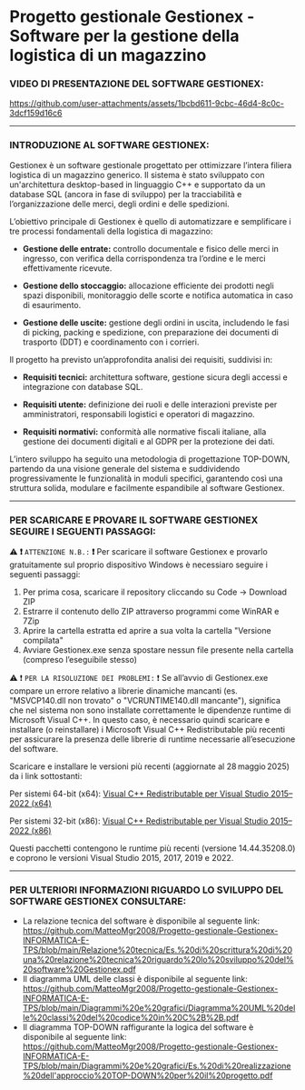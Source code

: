 # Progetto gestionale Gestionex - Software per la gestione della logistica di un magazzino

### VIDEO DI PRESENTAZIONE DEL SOFTWARE GESTIONEX:

https://github.com/user-attachments/assets/1bcbd611-9cbc-46d4-8c0c-3dcf159d16c6

-------------------------------------------------------------------------------------------------------------------------------------------------------------------------------------------------------------------------------------------------------------------------------

### INTRODUZIONE AL SOFTWARE GESTIONEX:

Gestionex è un software gestionale progettato per ottimizzare l’intera filiera logistica di un magazzino generico. Il sistema è stato sviluppato con un'architettura desktop-based in linguaggio C++ e supportato da un database SQL (ancora in fase di sviluppo) per la tracciabilità e l’organizzazione delle merci, degli ordini e delle spedizioni.

L’obiettivo principale di Gestionex è quello di automatizzare e semplificare i tre processi fondamentali della logistica di magazzino:

- **Gestione delle entrate:** controllo documentale e fisico delle merci in ingresso, con verifica della corrispondenza tra l’ordine e le merci effettivamente ricevute.

- **Gestione dello stoccaggio:** allocazione efficiente dei prodotti negli spazi disponibili, monitoraggio delle scorte e notifica automatica in caso di esaurimento.

- **Gestione delle uscite:** gestione degli ordini in uscita, includendo le fasi di picking, packing e spedizione, con preparazione dei documenti di trasporto (DDT) e coordinamento con i corrieri.

Il progetto ha previsto un’approfondita analisi dei requisiti, suddivisi in:

- **Requisiti tecnici:** architettura software, gestione sicura degli accessi e integrazione con database SQL.

- **Requisiti utente:** definizione dei ruoli e delle interazioni previste per amministratori, responsabili logistici e operatori di magazzino.

- **Requisiti normativi:** conformità alle normative fiscali italiane, alla gestione dei documenti digitali e al GDPR per la protezione dei dati.

L’intero sviluppo ha seguito una metodologia di progettazione TOP-DOWN, partendo da una visione generale del sistema e suddividendo progressivamente le funzionalità in moduli specifici, garantendo così una struttura solida, modulare e facilmente espandibile al software Gestionex.

-------------------------------------------------------------------------------------------------------------------------------------------------------------------------------------------------------------------------------------------------------------------------------

### PER SCARICARE E PROVARE IL SOFTWARE GESTIONEX SEGUIRE I SEGUENTI PASSAGGI:

⚠️ **❗** `ATTENZIONE N.B.:` **❗** Per scaricare il software Gestionex e provarlo gratuitamente sul proprio dispositivo Windows è necessiaro seguire i seguenti passaggi:
1) Per prima cosa, scaricare il repository cliccando su Code → Download ZIP
2) Estrarre il contenuto dello ZIP attraverso programmi come WinRAR e 7Zip
3) Aprire la cartella estratta ed aprire a sua volta la cartella "Versione compilata"
4) Avviare Gestionex.exe senza spostare nessun file presente nella cartella (compreso l’eseguibile stesso)

⚠️ ❗ `PER LA RISOLUZIONE DEI PROBLEMI:` ❗
Se all’avvio di Gestionex.exe compare un errore relativo a librerie dinamiche mancanti (es. "MSVCP140.dll non trovato" o "VCRUNTIME140.dll mancante"), significa che nel sistema non sono installate correttamente le dipendenze runtime di Microsoft Visual C++.
In questo caso, è necessario quindi scaricare e installare (o reinstallare) i Microsoft Visual C++ Redistributable più recenti per assicurare la presenza delle librerie di runtime necessarie all’esecuzione del software.

Scaricare e installare le versioni più recenti (aggiornate al 28 maggio 2025) da i link sottostanti:

Per sistemi 64-bit (x64):
[Visual C++ Redistributable per Visual Studio 2015–2022 (x64)](https://aka.ms/vs/17/release/vc_redist.x64.exe)

Per sistemi 32-bit (x86):
[Visual C++ Redistributable per Visual Studio 2015–2022 (x86)](https://aka.ms/vs/17/release/vc_redist.x86.exe)

Questi pacchetti contengono le runtime più recenti (versione 14.44.35208.0) e coprono le versioni Visual Studio 2015, 2017, 2019 e 2022.

-------------------------------------------------------------------------------------------------------------------------------------------------------------------------------------------------------------------------------------------------------------------------------

### PER ULTERIORI INFORMAZIONI RIGUARDO LO SVILUPPO DEL SOFTWARE GESTIONEX CONSULTARE:

- La relazione tecnica del software è disponibile al seguente link: https://github.com/MatteoMgr2008/Progetto-gestionale-Gestionex-INFORMATICA-E-TPS/blob/main/Relazione%20tecnica/Es.%20di%20scrittura%20di%20una%20relazione%20tecnica%20riguardo%20lo%20sviluppo%20del%20software%20Gestionex.pdf
- Il diagramma UML delle classi è disponibile al seguente link: https://github.com/MatteoMgr2008/Progetto-gestionale-Gestionex-INFORMATICA-E-TPS/blob/main/Diagrammi%20e%20grafici/Diagramma%20UML%20delle%20classi%20del%20codice%20in%20C%2B%2B.pdf
- Il diagramma TOP-DOWN raffigurante la logica del software è disponibile al seguente link: https://github.com/MatteoMgr2008/Progetto-gestionale-Gestionex-INFORMATICA-E-TPS/blob/main/Diagrammi%20e%20grafici/Es.%20di%20realizzazione%20dell'approccio%20TOP-DOWN%20per%20il%20progetto.pdf
